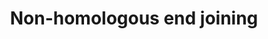 ---
annotations:
- id: PW:0000203
  parent: regulatory pathway
  type: Pathway Ontology
  value: non-homologous end joining pathway of double-strand break repair
- id: PW:0000099
  parent: regulatory pathway
  type: Pathway Ontology
  value: DNA repair pathway
authors:
- Thomas
- AlexanderPico
- Khanspers
- MaintBot
- MartijnVanIersel
- Chetan1
- Zari
- DeSl
- Finterly
- Larsgw
citedin:
- link: PMC8751594
  title: DNA methylation of ARHGAP30 is negatively associated with ARHGAP30 expression
    in lung adenocarcinoma, which reduces tumor immunity and is detrimental to patient
    survival (2021)
communities:
- CPTAC
description: Non-homologous end joining (NHEJ) is a pathway that repairs double-strand
  breaks in DNA. NHEJ is referred to as "non-homologous" because the break ends are
  directly ligated without the need for a homologous template, in contrast to homologous
  recombination, which requires a homologous sequence to guide repair. NHEJ involves
  binding of the KU heterodimer to double-stranded DNA ends, recruitment of DNA-PKcs
  (MRX complex in yeast), processing of ends, and recruitment of the DNA ligase IV
  (LIG4)-XRCC4 complex, which brings about ligation.  NHEJ typically utilizes short
  homologous DNA sequences called microhomologies to guide repair. These microhomologies
  are often present in single-stranded overhangs on the ends of double-strand breaks.
  When the overhangs are perfectly compatible, NHEJ usually repairs the break accurately.
  Imprecise repair leading to loss of nucleotides can also occur, but is much more
  common when the overhangs are not compatible. Inappropriate NHEJ can lead to translocations
  and telomere fusion, hallmarks of tumor cells. NHEJ is evolutionarily conserved
  throughout all kingdoms of life and is the predominant double-strand break repair
  pathway in mammalian cells.  Adapted from [http://en.wikipedia.org/wiki/Non-homologous_end_joining
  Wikipedia], [https://www.genome.jp/dbget-bin/www_bget?pathway+hsa03450 KEGG] and
  [http://repairtoire.genesilico.pl/Pathway/8/ REPAIRtoire].  This pathway is part
  the [https://assays.cancer.gov/available_assays?wp_id=WP438 CPTAC Assay Portal].
last-edited: 2023-02-01
ndex: 5b33c4ed-8b61-11eb-9e72-0ac135e8bacf
organisms:
- Homo sapiens
redirect_from:
- /index.php/Pathway:WP438
- /instance/WP438
- /instance/WP438_r125302
revision: r125302
schema-jsonld:
- '@context': https://schema.org/
  '@id': https://wikipathways.github.io/pathways/WP438.html
  '@type': Dataset
  creator:
    '@type': Organization
    name: WikiPathways
  description: Non-homologous end joining (NHEJ) is a pathway that repairs double-strand
    breaks in DNA. NHEJ is referred to as "non-homologous" because the break ends
    are directly ligated without the need for a homologous template, in contrast to
    homologous recombination, which requires a homologous sequence to guide repair.
    NHEJ involves binding of the KU heterodimer to double-stranded DNA ends, recruitment
    of DNA-PKcs (MRX complex in yeast), processing of ends, and recruitment of the
    DNA ligase IV (LIG4)-XRCC4 complex, which brings about ligation.  NHEJ typically
    utilizes short homologous DNA sequences called microhomologies to guide repair.
    These microhomologies are often present in single-stranded overhangs on the ends
    of double-strand breaks. When the overhangs are perfectly compatible, NHEJ usually
    repairs the break accurately. Imprecise repair leading to loss of nucleotides
    can also occur, but is much more common when the overhangs are not compatible.
    Inappropriate NHEJ can lead to translocations and telomere fusion, hallmarks of
    tumor cells. NHEJ is evolutionarily conserved throughout all kingdoms of life
    and is the predominant double-strand break repair pathway in mammalian cells.  Adapted
    from [http://en.wikipedia.org/wiki/Non-homologous_end_joining Wikipedia], [https://www.genome.jp/dbget-bin/www_bget?pathway+hsa03450
    KEGG] and [http://repairtoire.genesilico.pl/Pathway/8/ REPAIRtoire].  This pathway
    is part the [https://assays.cancer.gov/available_assays?wp_id=WP438 CPTAC Assay
    Portal].
  keywords:
  - DCLRE1C
  - LIG4
  - NHEJ1
  - POLL
  - POLM
  - PRKDC
  - WRN
  - XRCC4
  - XRCC5
  - XRCC6
  license: CC0
  name: Non-homologous end joining
seo: CreativeWork
title: Non-homologous end joining
wpid: WP438
---